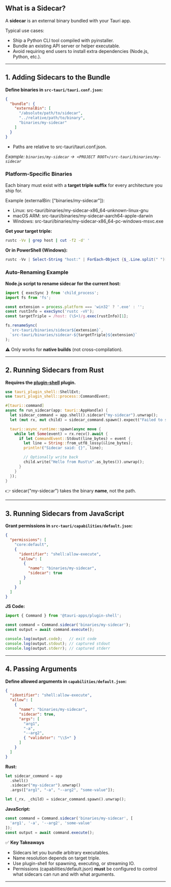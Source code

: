 
## What is a Sidecar?

A **sidecar** is an external binary bundled with your Tauri app.

Typical use cases:

- Ship a Python CLI tool compiled with pyinstaller.    
- Bundle an existing API server or helper executable.
- Avoid requiring end users to install extra dependencies (Node.js, Python, etc.).

---
## 1. Adding Sidecars to the Bundle

**Define binaries in `src-tauri/tauri.conf.json`:**

```json
{
  "bundle": {
    "externalBin": [
      "/absolute/path/to/sidecar",
      "../relative/path/to/binary",
      "binaries/my-sidecar"
    ]
  }
}
```

- Paths are relative to src-tauri/tauri.conf.json.

*Example: `binaries/my-sidecar` →` <PROJECT ROOT>/src-tauri/binaries/my-sidecar`*

### Platform-Specific Binaries

Each binary must exist with a **target triple suffix** for every architecture you ship for.

Example (externalBin: ["binaries/my-sidecar"]):

- Linux: src-tauri/binaries/my-sidecar-x86_64-unknown-linux-gnu
- macOS ARM: src-tauri/binaries/my-sidecar-aarch64-apple-darwin
- Windows: src-tauri/binaries/my-sidecar-x86_64-pc-windows-msvc.exe

**Get your target triple:**

```bash
rustc -Vv | grep host | cut -f2 -d' '
```

**Or in PowerShell (Windows):**

```powershell
rustc -Vv | Select-String "host:" | ForEach-Object {$_.Line.split(" ")[1]}
```

### Auto-Renaming Example

**Node.js script to rename sidecar for the current host:**

```js
import { execSync } from 'child_process';
import fs from 'fs';

const extension = process.platform === 'win32' ? '.exe' : '';
const rustInfo = execSync('rustc -vV');
const targetTriple = /host: (\S+)/g.exec(rustInfo)[1];

fs.renameSync(
  `src-tauri/binaries/sidecar${extension}`,
  `src-tauri/binaries/sidecar-${targetTriple}${extension}`
);
```

⚠️ Only works for **native builds** (not cross-compilation).

---
## 2. Running Sidecars from Rust

**Requires the [plugin-shell](https://v2.tauri.app/plugin/shell/) plugin.**

```rust
use tauri_plugin_shell::ShellExt;
use tauri_plugin_shell::process::CommandEvent;

#[tauri::command]
async fn run_sidecar(app: tauri::AppHandle) {
  let sidecar_command = app.shell().sidecar("my-sidecar").unwrap();
  let (mut rx, mut child) = sidecar_command.spawn().expect("Failed to spawn");

  tauri::async_runtime::spawn(async move {
    while let Some(event) = rx.recv().await {
      if let CommandEvent::Stdout(line_bytes) = event {
        let line = String::from_utf8_lossy(&line_bytes);
        println!("Sidecar said: {}", line);

        // Optionally write back
        child.write("Hello from Rust\n".as_bytes()).unwrap();
      }
    }
  });
}
```

👉 sidecar("my-sidecar") takes the binary **name**, not the path.

---
## 3. Running Sidecars from JavaScript

**Grant permissions in `src-tauri/capabilities/default.json`:**

```json
{
  "permissions": [
    "core:default",
    {
      "identifier": "shell:allow-execute",
      "allow": [
        {
          "name": "binaries/my-sidecar",
          "sidecar": true
        }
      ]
    }
  ]
}
```

**JS Code:**

```js
import { Command } from '@tauri-apps/plugin-shell';

const command = Command.sidecar('binaries/my-sidecar');
const output = await command.execute();

console.log(output.code);   // exit code
console.log(output.stdout); // captured stdout
console.log(output.stderr); // captured stderr
```

---
## 4. Passing Arguments

**Define allowed arguments in `capabilities/default.json`:**

```json
{
  "identifier": "shell:allow-execute",
  "allow": [
    {
      "name": "binaries/my-sidecar",
      "sidecar": true,
      "args": [
        "arg1",
        "-a",
        "--arg2",
        { "validator": "\\S+" }
      ]
    }
  ]
}
```

**Rust:**

```rust
let sidecar_command = app
  .shell()
  .sidecar("my-sidecar").unwrap()
  .args(["arg1", "-a", "--arg2", "some-value"]);

let (_rx, _child) = sidecar_command.spawn().unwrap();
```

**JavaScript:**

```js
const command = Command.sidecar('binaries/my-sidecar', [
  'arg1', '-a', '--arg2', 'some-value'
]);
const output = await command.execute();
```

✅ **Key Takeaways**

- Sidecars let you bundle arbitrary executables.    
- Name resolution depends on target triple.
- Use plugin-shell for spawning, executing, or streaming IO.
- Permissions (capabilities/default.json) **must** be configured to control what sidecars can run and with what arguments.

---
